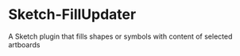 # Sketch-FillUpdater
A Sketch plugin that fills shapes or symbols with content of selected artboards
